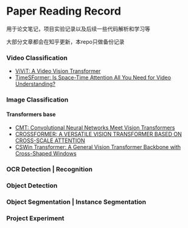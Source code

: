 # Paper Reading Record 

用于论文笔记，项目实验记录以及后续一些代码解析和学习等

大部分文章都会在知乎更新，本repo只做备份记录

### Video Classification
- [ViViT: A Video Vision Transformer](Video/ViViT.MD)
- [TimeSFormer: Is Space-Time Attention All You Need for Video Understanding?](Video/TimeSFormer.MD)


### Image Classification

#### Transformers base
- [CMT: Convolutional Neural Networks Meet Vision Transformers](Image/Transformer/cmt.md)
- [CROSSFORMER: A VERSATILE VISION TRANSFORMER BASED ON CROSS-SCALE ATTENTION](Image/Transformer/crossformers.md)
- [CSWin Transformer: A General Vision Transformer Backbone with Cross-Shaped Windows](Image/Transformer/cswin.md)


### OCR Detection | Recognition
### Object Detection 
### Object Segmentation | Instance Segmentation

### Project Experiment
